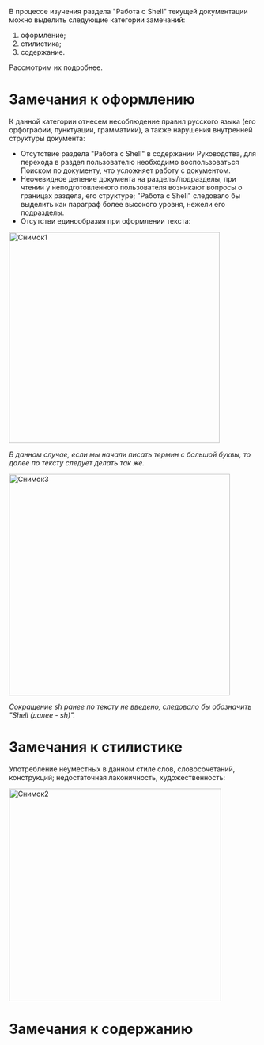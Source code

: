 В процессе изучения раздела "Работа с Shell" текущей документации можно выделить следующие категории замечаний:

1. оформление;
2. стилистика;
3. содержание.

Рассмотрим их подробнее.

# Замечания к оформлению
К данной категории отнесем несоблюдение правил русского языка (его орфографии, пунктуации, грамматики), а также нарушения внутренней структуры документа:

- Отсутствие раздела "Работа с Shell" в содержании Руководства, для перехода в раздел пользователю необходимо воспользоваться Поиском по документу, что усложняет работу с документом.
- Неочевидное деление документа на разделы/подразделы, при чтении у неподготовленного пользователя возникают вопросы о границах раздела, его структуре; "Работа с Shell" следовало бы выделить как параграф более высокого уровня, нежели его подразделы.
- Отсутстви единообразия при оформлении текста:

<img width="426" alt="Снимок1" src="https://github.com/OlgaYu1/Test-task-SberTech-Olga-Yuvchenko/assets/154415031/a1467ad9-f1f7-4c60-8062-0edf3df1d19c">

*В данном случае, если мы начали писать термин с большой буквы, то далее по тексту следует делать так же.*

<img width="447" alt="Снимок3" src="https://github.com/OlgaYu1/Test-task-SberTech-Olga-Yuvchenko/assets/154415031/06156231-36ec-4ad6-b34e-31ce33ca9763">

*Сокращение sh ранее по тексту не введено, следовало бы обозначить "Shell (далее - sh)".*



# Замечания к стилистике
Употребление неуместных в данном стиле слов, словосочетаний, конструкций; недостаточная лаконичность, художественность:

<img width="429" alt="Снимок2" src="https://github.com/OlgaYu1/Test-task-SberTech-Olga-Yuvchenko/assets/154415031/e75672e2-6002-44e0-832f-f15bbbdf20c0">



# Замечания к содержанию
